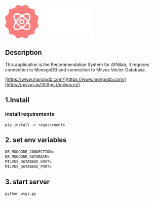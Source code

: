 ![Logo](./.docs/images/logo.svg)

## Description
This application is the Recommendation System for Affililab, it requires connection to MonogoDB and connection to Milvus Vector Database.

[https://www.mongodb.com/](https://www.mongodb.com/)
[https://milvus.io/](https://milvus.io/)

## 1.Install

### install requirements

```
pip install -r requirements
```

## 2. set env variables
```
DB_MONGODB_CONNECTION=
DB_MONGODB_DATABASE=
MILVUS_DATABASE_HOST=
MILVUS_DATABASE_PORT=
```
## 3. start server
```sh
python wsgi.py
```
